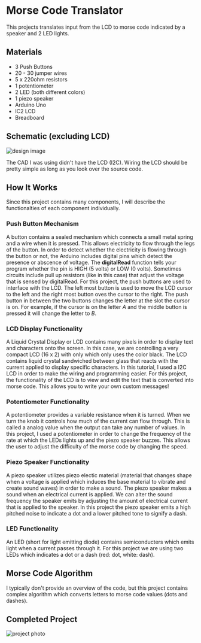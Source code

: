 # Morse Code Translator

This projects translates input from the LCD to morse code indicated by a speaker and 2 LED lights. 

## Materials
- 3 Push Buttons
- 20 - 30 jumper wires
- 5 x 220ohm resistors
- 1 potentiometer
- 2 LED (both different colors)
- 1 piezo speaker
- Arduino Uno
- IC2 LCD 
- Breadboard

## Schematic (excluding LCD)

![design image](https://github.com/angelina-tsuboi/LCD_Visual_Display/blob/main/images/base_design.png)

The CAD I was using didn't have the LCD (I2C). Wiring the LCD should be pretty simple as long as you look over the source code.

## How It Works

Since this project contains many components, I will describe the functionalties of each component individually.

### Push Button Mechanism

 A button contains a sealed mechanism which connects a small metal spring and a wire when it is pressed. This allows electricity to flow through the legs of the button. In order to detect whether the electricity is flowing through the button or not, the Arduino includes digital pins which detect the presence or abscence of voltage. The **digitalRead** function tells your program whether the pin is HIGH (5 volts) or LOW (0 volts). Sometimes circuits include pull up resistors (like in this case) that adjust the voltage that is sensed by digitalRead. For this project, the push buttons are used to interface with the LCD. The left most button is used to move the LCD cursor to the left and the right most button oves the cursor to the right. The push button in between the two buttons changes the letter at the slot the cursor is on. For example, if the cursor is on the letter *A* and the middle button is pressed it will change the letter to *B*.


### LCD Display Functionality

A Liquid Crystal Display or LCD contains many pixels in order to display text and characters onto the screen. In this case, we are controlling a very compact LCD (16 x 2) with only which only uses the color black. The LCD contains liquid crystal sandwiched between glass that reacts with the current applied to display specific characters. In this tutorial, I used a I2C LCD in order to make the wiring and programming easier. For this project, the functionality of the LCD is to view and edit the text that is converted into morse code. This allows you to write your own custom messages!

### Potentiometer Functionality

A potentiometer provides a variable resistance when it is turned. When we turn the knob it controls how much of the current can flow through. This is called a analog value when the output can take any number of values. In this project, I used a potentiometer in order to change the frequency of the rate at which the LEDs lights up and the piezo speaker buzzes. This allows the user to adjust the difficulty of the morse code by changing the speed.


### Piezo Speaker Functionality

A piezo speaker utilizes piezo electic material (material that changes shape when a voltage is applied which induces the base material to vibrate and create sound waves) in order to make a sound. The piezo speaker makes a sound when an electrical current is applied. We can alter the sound frequency the speaker emits by adjusting the amount of electrical current that is applied to the speaker. In this project the piezo speaker emits a high pitched noise to indicate a dot and a lower pitched tone to signify a dash.


### LED Functionality

An LED (short for light emitting diode) contains semiconducters which emits light when a current passes through it. For this project we are using two LEDs which indicates a dot or a dash (red: dot, white: dash).

## Morse Code Algorithm

I typically don't provide an overview of the code, but this project contains complex algorithm which converts letters to morse code values (dots and dashes).


## Completed Project

![project photo](https://github.com/angelina-tsuboi/LCD_Visual_Display/blob/main/images/completed-project.jpg)


